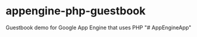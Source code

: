 appengine-php-guestbook
================================

Guestbook demo for Google App Engine that uses PHP
"# AppEngineApp" 

